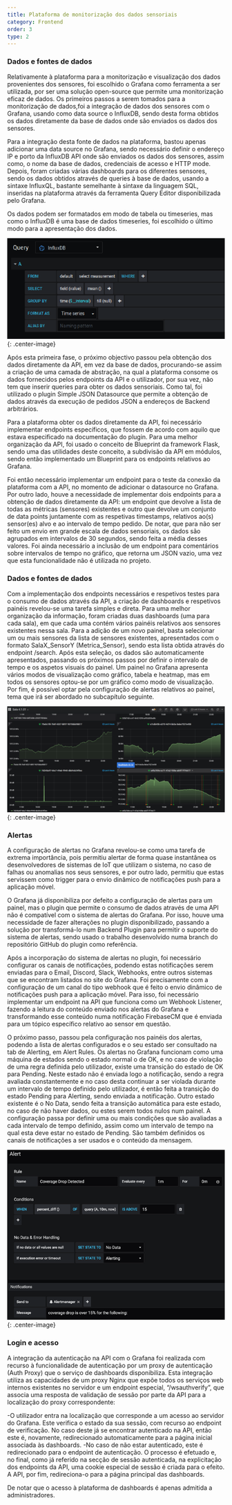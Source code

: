 ```yaml
---
title: Plataforma de monitorização dos dados sensoriais
category: Frontend
order: 3
type: 2
---
```


### Dados e fontes de dados

Relativamente à plataforma para a monitorização e visualização dos dados provenientes dos sensores, foi escolhido o Grafana como ferramenta a ser utilizada, por ser uma solução open-source que permite uma monitorização eficaz de dados. Os primeiros passos a serem tomados para a monitorização de dados,foi a integração de dados dos sensores com o Grafana, usando como data source o InfluxDB, sendo desta forma obtidos os dados diretamente da base de dados onde são enviados os dados dos sensores.

Para a integração desta fonte de dados na plataforma, bastou apenas adicionar uma data source no Grafana, sendo necessário definir o endereço IP e porto da InfluxDB API onde são enviados os dados dos sensores, assim como, o nome da base de dados, credenciais de acesso e HTTP mode. Depois, foram criadas várias dashboards para os diferentes sensores, sendo os dados obtidos através de queries à base de dados, usando a sintaxe InfluxQL, bastante semelhante à sintaxe da linguagem SQL, inseridas na plataforma através da ferramenta Query Editor disponibilizada pelo Grafana.

Os dados podem ser formatados em modo de tabela ou timeseries, mas como o InfluxDB é uma base de dados timeseries, foi escolhido o último modo para a apresentação dos dados.

![query-editor](/images/posts/query_editor.png){: .center-image}

Após esta primeira fase, o próximo objectivo passou pela obtenção dos dados diretamente da API, em vez da base de dados, procurando-se assim a criação de uma camada de abstração, na qual a plataforma consome os dados fornecidos pelos endpoints da API e o utilizador, por sua vez, não tem que inserir queries para obter os dados sensoriais. Como tal, foi utilizado o plugin Simple JSON Datasource que permite a obtenção de dados através da execução de pedidos JSON a endereços de Backend arbitrários.

Para a plataforma obter os dados diretamente da API, foi necessário implementar endpoints específicos, que fossem de acordo com aquilo que estava especificado na documentação do plugin. Para uma melhor organização da API, foi usado o conceito de Blueprint da framework Flask, sendo uma das utilidades deste conceito, a subdivisão da API em módulos, sendo então implementado um Blueprint para os endpoints relativos ao Grafana.

Foi então necessário implementar um endpoint para o teste da conexão da plataforma com a API, no momento de adicionar o datasource no Grafana. Por outro lado, houve a necessidade de implementar dois endpoints para a obtenção de dados diretamente da API: um endpoint que devolve a lista de todas as métricas (sensores) existentes e outro que devolve um conjunto de data points juntamente com as respetivas timestamps, relativos ao(s) sensor(es) alvo e ao intervalo de tempo pedido. De notar, que para não ser feito um envio em grande escala de dados sensoriais, os dados são agrupados em intervalos de 30 segundos, sendo feita a média desses valores. Foi ainda necessário a inclusão de um endpoint para comentários sobre intervalos de tempo no gráfico, que retorna um JSON vazio, uma vez que esta funcionalidade não é utilizada no projeto.

### Dados e fontes de dados

Com a implementação dos endpoints necessários e respetivos testes para o consumo de dados através da API, a criação de dashboards e respetivos painéis revelou-se uma tarefa simples e direta. Para uma melhor organização da informação, foram criadas duas dashboards (uma para cada sala), em que cada uma contém vários painéis relativos aos sensores existentes nessa sala. Para a adição de um novo painel, basta selecionar um ou mais sensores da lista de sensores existentes, apresentados com o formato SalaX_SensorY (Metrica_Sensor), sendo esta lista obtida através do endpoint /search. Após esta seleção, os dados são automaticamente apresentados, passando os próximos passos por definir o intervalo de tempo e os aspetos visuais do painel. Um painel no Grafana apresenta vários modos de visualização como gráfico, tabela e heatmap, mas em todos os sensores optou-se por um gráfico como modo de visualização. Por fim, é possível optar pela configuração de alertas relativos ao painel, tema que irá ser abordado no subcapítulo seguinte.


![dashboard-grafana](/images/posts/dashboardgrafana.png){: .center-image}
### Alertas

A configuração de alertas no Grafana revelou-se como uma tarefa de extrema importância, pois permitiu alertar de forma quase instantânea os desenvolvedores de sistemas de IoT que utilizam o sistema, no caso de falhas ou anomalias nos seus sensores, e por outro lado, permitiu que estas servissem como trigger para o envio dinâmico de notificações push para a aplicação móvel.  

O Grafana já disponibiliza por defeito a configuração de alertas para um painel, mas o plugin que permite o consumo de dados através de uma API não é compatível com o sistema de alertas do Grafana. Por isso, houve uma necessidade de fazer alterações no plugin disponibilizado, passando a solução por transformá-lo num Backend Plugin para permitir o suporte do sistema de alertas, sendo usado o trabalho desenvolvido numa branch do repositório GitHub do plugin como referência.

Após a incorporação do sistema de alertas no plugin, foi necessário configurar os canais de notificações, podendo estas notificações serem enviadas para o Email, Discord, Slack, Webhooks, entre outros sistemas que se encontram listados no site do Grafana. Foi precisamente com a configuração de um canal do tipo webhook que é feito o envio dinâmico de notificações push para a aplicação móvel. Para isso, foi necessário implementar um endpoint na API que funciona como um Webhook Listener, fazendo a leitura do conteúdo enviado nos alertas do Grafana e transformando esse conteúdo numa notificação FirebaseCM que é enviada para um tópico específico relativo ao sensor em questão.

O próximo passo, passou pela configuração nos painéis dos alertas, podendo a lista de alertas configurados e o seu estado ser consultado na tab de Alerting, em Alert Rules. Os alertas no Grafana funcionam como uma máquina de estados sendo o estado normal o de OK, e no caso de violação de uma regra definida pelo utilizador, existe uma transição do estado de OK para Pending. Neste estado não é enviada logo a notificação, sendo a regra avaliada constantemente e no caso desta continuar a ser violada durante um intervalo de tempo definido pelo utilizador, é então feita a transição do estado Pending para Alerting, sendo enviada a notificação. Outro estado existente é o No Data, sendo feita a transição automática para este estado, no caso de não haver dados, ou estes serem todos nulos num painel. A configuração passa por definir uma ou mais condições que são avaliadas a cada intervalo de tempo definido, assim como um intervalo de tempo na qual esta deve estar no estado de Pending. São também definidos os canais de notificações a ser usados e o conteúdo da mensagem.

![grafana-alerts](/images/posts/grafana_alerts.png){: .center-image}

### Login e acesso

A integração da autenticação na API com o Grafana foi realizada com recurso à funcionalidade de autenticação por um proxy de autenticação (Auth Proxy) que o serviço de dashboards disponibiliza.
Esta integração utiliza as capacidades de um proxy Nginx que expõe todos os serviços web internos existentes no servidor e um endpoint especial, “/wsauthverify”, que associa uma resposta de validação de sessão por parte da API para a localização do proxy correspondente:

-O utilizador entra na localização que corresponde a um acesso ao servidor do Grafana. Este verifica o estado da sua sessão, com recurso ao endpoint de verificação. No caso deste já se encontrar autenticado na API, então este é, novamente, redirecionado automaticamente para a página inicial associada às dashboards.
-No caso de não estar autenticado, este é redirecionado para o endpoint de autenticação. O processo é efetuado e, no final, como já referido na secção de sessão autenticada, na explicitação dos endpoints da API, uma cookie especial de sessão é criada para o efeito. A API, por fim, redireciona-o para a página principal das dashboards.

De notar que o acesso à plataforma de dashboards é apenas admitida a administradores.
